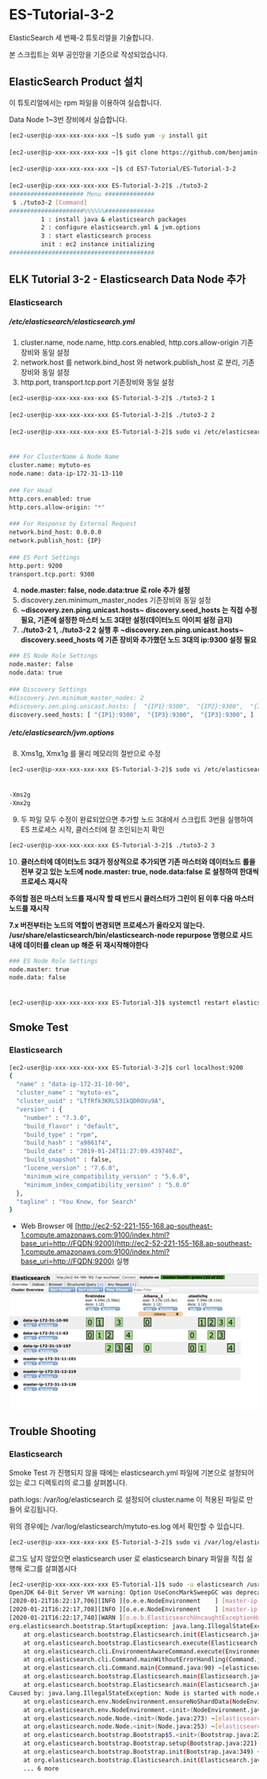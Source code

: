 # ES-Tutorial-3-2

ElasticSearch 세 번째-2 튜토리얼을 기술합니다.

본 스크립트는 외부 공인망을 기준으로 작성되었습니다.

## ElasticSearch Product 설치

이 튜토리얼에서는 rpm 파일을 이용하여 실습합니다.

Data Node 1~3번 장비에서 실습합니다.

```bash
[ec2-user@ip-xxx-xxx-xxx-xxx ~]$ sudo yum -y install git

[ec2-user@ip-xxx-xxx-xxx-xxx ~]$ git clone https://github.com/benjamin-btn/ES7-Tutorial.git

[ec2-user@ip-xxx-xxx-xxx-xxx ~]$ cd ES7-Tutorial/ES-Tutorial-3-2

[ec2-user@ip-xxx-xxx-xxx-xxx ES-Tutorial-3-2]$ ./tuto3-2
##################### Menu ##############
 $ ./tuto3-2 [Command]
#####################%%%%%%##############
         1 : install java & elasticsearch packages
         2 : configure elasticsearch.yml & jvm.options
         3 : start elasticsearch process
         init : ec2 instance initializing
#########################################

```

## ELK Tutorial 3-2 - Elasticsearch Data Node 추가

### Elasticsearch
##### /etc/elasticsearch/elasticsearch.yml

1) cluster.name, node.name, http.cors.enabled, http.cors.allow-origin 기존장비와 동일 설정
2) network.host 를 network.bind_host 와 network.publish_host 로 분리, 기존장비와 동일 설정
3) http.port, transport.tcp.port 기존장비와 동일 설정

```bash
[ec2-user@ip-xxx-xxx-xxx-xxx ES-Tutorial-3-2]$ ./tuto3-2 1

[ec2-user@ip-xxx-xxx-xxx-xxx ES-Tutorial-3-2]$ ./tuto3-2 2

[ec2-user@ip-xxx-xxx-xxx-xxx ES-Tutorial-3-2]$ sudo vi /etc/elasticsearch/elasticsearch.yml


### For ClusterName & Node Name
cluster.name: mytuto-es
node.name: data-ip-172-31-13-110

### For Head
http.cors.enabled: true
http.cors.allow-origin: "*"

### For Response by External Request
network.bind_host: 0.0.0.0
network.publish_host: {IP}

### ES Port Settings
http.port: 9200
transport.tcp.port: 9300

```

4) **node.master: false, node.data:true 로 role 추가 설정**
5) discovery.zen.minimum_master_nodes 기존장비와 동일 설정
6) **~discovery.zen.ping.unicast.hosts~ discovery.seed_hosts 는 직접 수정 필요, 기존에 설정한 마스터 노드 3대만 설정(데이터노드 아이피 설정 금지)**
7) **./tuto3-2 1,  ./tuto3-2 2 실행 후 ~discovery.zen.ping.unicast.hosts~ discovery.seed_hosts 에 기존 장비와 추가했던 노드 3대의 ip:9300 설정 필요**

```bash
### ES Node Role Settings
node.master: false
node.data: true

### Discovery Settings
#discovery.zen.minimum_master_nodes: 2
#discovery.zen.ping.unicast.hosts: [  "{IP1}:9300",  "{IP2}:9300",  "{IP3}:9300",  ]
discovery.seed_hosts: [ "{IP1}:9300",  "{IP3}:9300",  "{IP3}:9300", ]

```

##### /etc/elasticsearch/jvm.options
8) Xms1g, Xmx1g 를 물리 메모리의 절반으로 수정

```bash
[ec2-user@ip-xxx-xxx-xxx-xxx ES-Tutorial-3-2]$ sudo vi /etc/elasticsearch/jvm.options


-Xms2g
-Xmx2g

```

9) 두 파일 모두 수정이 완료되었으면 추가할 노드 3대에서 스크립트 3번을 실행하여 ES 프로세스 시작, 클러스터에 잘 조인되는지 확인

```bash
[ec2-user@ip-xxx-xxx-xxx-xxx ES-Tutorial-3-2]$ ./tuto3-2 3

```

10) **클러스터에 데이터노드 3대가 정상적으로 추가되면 기존 마스터와 데이터노드 롤을 전부 갖고 있는 노드에 node.master: true, node.data:false 로 설정하여 한대씩 프로세스 재시작**

**주의할 점은 마스터 노드를 재시작 할 때 반드시 클러스터가 그린이 된 이후 다음 마스터 노드를 재시작**

**7.x 버전부터는 노드의 역할이 변경되면 프로세스가 올라오지 않는다.
/usr/share/elasticsearch/bin/elasticsearch-node repurpose 명령으로 샤드 내에 데이터를 clean up 해준 뒤 재시작해야한다**


```bash
### ES Node Role Settings
node.master: true
node.data: false


[ec2-user@ip-xxx-xxx-xxx-xxx ES-Tutorial-3]$ systemctl restart elasticsearch.service

```


## Smoke Test

### Elasticsearch

```bash
[ec2-user@ip-xxx-xxx-xxx-xxx ES-Tutorial-3-2]$ curl localhost:9200
{
  "name" : "data-ip-172-31-10-90",
  "cluster_name" : "mytuto-es",
  "cluster_uuid" : "LTfRfk3KRLS31kQDROVu9A",
  "version" : {
    "number" : "7.3.0",
    "build_flavor" : "default",
    "build_type" : "rpm",
    "build_hash" : "a9861f4",
    "build_date" : "2019-01-24T11:27:09.439740Z",
    "build_snapshot" : false,
    "lucene_version" : "7.6.0",
    "minimum_wire_compatibility_version" : "5.6.0",
    "minimum_index_compatibility_version" : "5.0.0"
  },
  "tagline" : "You Know, for Search"
}

```

* Web Browser 에 [http://ec2-52-221-155-168.ap-southeast-1.compute.amazonaws.com:9100/index.html?base_uri=http://FQDN:9200](http://ec2-52-221-155-168.ap-southeast-1.compute.amazonaws.com:9100/index.html?base_uri=http://FQDN:9200) 실행

![Optional Text](image/es-head.png)

## Trouble Shooting

### Elasticsearch
Smoke Test 가 진행되지 않을 때에는 elasticsearch.yml 파일에 기본으로 설정되어있는 로그 디렉토리의 로그를 살펴봅니다.

path.logs: /var/log/elasticsearch 로 설정되어 cluster.name 이 적용된 파일로 만들어 로깅됩니다.

위의 경우에는 /var/log/elasticsearch/mytuto-es.log 에서 확인할 수 있습니다.

```bash
[ec2-user@ip-xxx-xxx-xxx-xxx ES-Tutorial-3-2]$ sudo vi /var/log/elasticsearch/mytuto-es.log
```
  
로그도 남지 않았으면 elasticsearch user 로 elasticsearch binary 파일을 직접 실행해 로그를 살펴봅시다

```bash
[ec2-user@ip-xxx-xxx-xxx-xxx ES-Tutorial-1]$ sudo -u elasticsearch /usr/share/elasticsearch/bin/elasticsearch
OpenJDK 64-Bit Server VM warning: Option UseConcMarkSweepGC was deprecated in version 9.0 and will likely be removed in a future release.
[2020-01-21T16:22:17,706][INFO ][o.e.e.NodeEnvironment    ] [master-ip-172-31-5-69] using [1] data paths, mounts [[/ (rootfs)]], net usable_space [6gb], net total_space [9.9gb], types [rootfs]
[2020-01-21T16:22:17,708][INFO ][o.e.e.NodeEnvironment    ] [master-ip-172-31-5-69] heap size [1.9gb], compressed ordinary object pointers [true]
[2020-01-21T16:22:17,740][WARN ][o.e.b.ElasticsearchUncaughtExceptionHandler] [master-ip-172-31-5-69] uncaught exception in thread [main]
org.elasticsearch.bootstrap.StartupException: java.lang.IllegalStateException: Node is started with node.data=false, but has shard data: [/var/lib/elasticsearch/nodes/0/indices/se6EbqfOQieAKo_CoASbOg/0, /var/lib/elasticsearch/nodes/0/indices/MFk046FfS0CWeXWJscO-MQ/0]. Use 'elasticsearch-node repurpose' tool to clean up
	at org.elasticsearch.bootstrap.Elasticsearch.init(Elasticsearch.java:163) ~[elasticsearch-7.5.1.jar:7.5.1]
	at org.elasticsearch.bootstrap.Elasticsearch.execute(Elasticsearch.java:150) ~[elasticsearch-7.5.1.jar:7.5.1]
	at org.elasticsearch.cli.EnvironmentAwareCommand.execute(EnvironmentAwareCommand.java:86) ~[elasticsearch-7.5.1.jar:7.5.1]
	at org.elasticsearch.cli.Command.mainWithoutErrorHandling(Command.java:125) ~[elasticsearch-cli-7.5.1.jar:7.5.1]
	at org.elasticsearch.cli.Command.main(Command.java:90) ~[elasticsearch-cli-7.5.1.jar:7.5.1]
	at org.elasticsearch.bootstrap.Elasticsearch.main(Elasticsearch.java:115) ~[elasticsearch-7.5.1.jar:7.5.1]
	at org.elasticsearch.bootstrap.Elasticsearch.main(Elasticsearch.java:92) ~[elasticsearch-7.5.1.jar:7.5.1]
Caused by: java.lang.IllegalStateException: Node is started with node.data=false, but has shard data: [/var/lib/elasticsearch/nodes/0/indices/se6EbqfOQieAKo_CoASbOg/0, /var/lib/elasticsearch/nodes/0/indices/MFk046FfS0CWeXWJscO-MQ/0]. Use 'elasticsearch-node repurpose' tool to clean up
	at org.elasticsearch.env.NodeEnvironment.ensureNoShardData(NodeEnvironment.java:1081) ~[elasticsearch-7.5.1.jar:7.5.1]
	at org.elasticsearch.env.NodeEnvironment.<init>(NodeEnvironment.java:325) ~[elasticsearch-7.5.1.jar:7.5.1]
	at org.elasticsearch.node.Node.<init>(Node.java:273) ~[elasticsearch-7.5.1.jar:7.5.1]
	at org.elasticsearch.node.Node.<init>(Node.java:253) ~[elasticsearch-7.5.1.jar:7.5.1]
	at org.elasticsearch.bootstrap.Bootstrap$5.<init>(Bootstrap.java:221) ~[elasticsearch-7.5.1.jar:7.5.1]
	at org.elasticsearch.bootstrap.Bootstrap.setup(Bootstrap.java:221) ~[elasticsearch-7.5.1.jar:7.5.1]
	at org.elasticsearch.bootstrap.Bootstrap.init(Bootstrap.java:349) ~[elasticsearch-7.5.1.jar:7.5.1]
	at org.elasticsearch.bootstrap.Elasticsearch.init(Elasticsearch.java:159) ~[elasticsearch-7.5.1.jar:7.5.1]
	... 6 more
```
